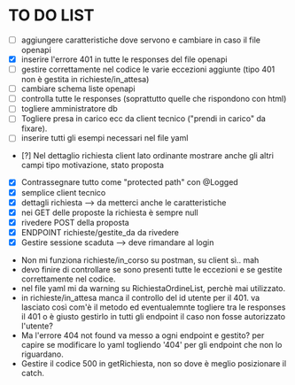 # TO DO LIST
- [ ] aggiungere caratteristiche dove servono e cambiare in caso il file openapi
- [x] inserire l'errore 401 in tutte le responses del file openapi
- [ ] gestire correttamente nel codice le varie eccezioni aggiunte (tipo 401 non è gestita in  richieste/in_attesa)
- [ ] cambiare schema liste openapi
- [ ] controlla tutte le responses (soprattutto quelle che rispondono con html)
- [ ] togliere amministratore db 
- [ ] Togliere presa in carico ecc da client tecnico ("prendi in carico" da fixare).
- [ ] inserire tutti gli esempi necessari nel file yaml
- [?] Nel dettaglio richiesta client lato ordinante mostrare anche gli altri campi tipo motivazione, stato proposta 
- [x] Contrassegnare tutto come "protected path" con @Logged
- [x] semplice client tecnico
- [x] dettagli richiesta --> da metterci anche le caratteristiche
- [x] nei GET delle proposte la richiesta è sempre null
- [x] rivedere POST della proposta
- [x] ENDPOINT richieste/gestite_da da rivedere
- [x] Gestire sessione scaduta --> deve rimandare al login

- Non mi funziona richieste/in_corso su postman, su client sì.. mah
- devo finire di controllare se sono presenti tutte le eccezioni e se gestite correttamente nel codice.
- nel file yaml mi da warning su RichiestaOrdineList, perchè mai utilizzato.
- in richieste/in_attesa manca il controllo del id utente per il 401. va lasciato così com'è il metodo ed eventualemnte togliere tra le responses il 401 o è giusto gestirlo in tutti gli endpoint il caso non fosse autorizzato l'utente?
- Ma l'errore 404 not found va messo a ogni endpoint e gestito? per capire se modificare lo yaml togliendo '404' per gli endpoint che non lo riguardano.
- Gestire il codice 500 in getRichiesta, non so dove è meglio posizionare il catch.


